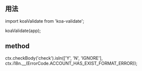 ## 用法
import koaValidate from 'koa-validate';

koaValidate(app);

## method

ctx.checkBody('check').isIn(['Y', 'N', 'IGNORE'], ctx.i18n.__(ErrorCode.ACCOUNT_HAS_EXIST_FORMAT_ERROR));